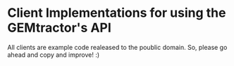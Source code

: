 # Client Implementations for using the GEMtractor's API

All clients are example code realeased to the poublic domain.
So, please go ahead and copy and improve! :)

